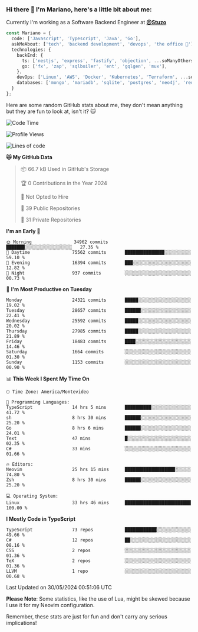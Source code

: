 ### Hi there 👋 I'm Mariano, here's a little bit about me:

Currently I'm working as a Software Backend Engineer at [**@Stuzo**](https://www.stuzo.com/)

```ts
const Mariano = {
  code: ['Javascript', 'Typescript', 'Java', 'Go'],
  askMeAbout: ['tech', 'backend development', 'devops', 'the office 💼'],
  technologies: {
    backEnd: {
      ts: ['nestjs', 'express', 'fastify', 'objection', ...soManyOthersFrameworks],
      go: ['fx', 'zap', 'sqlboiler', 'ent', 'gqlgen', 'mux'],
    },
    devOps: ['Linux', 'AWS', 'Docker', 'Kubernetes', 'Terraform', ...soManyOthersTools],
    databases: ['mongo', 'mariadb', 'sqlite', 'postgres', 'neo4j', 'redis', ...],
  }
};
```

Here are some random GitHub stats about me, they don't mean anything but they are fun to look at, isn't it? 🐱

<!--START_SECTION:waka-->
![Code Time](http://img.shields.io/badge/Code%20Time-2%2C031%20hrs%2015%20mins-blue)

![Profile Views](http://img.shields.io/badge/Profile%20Views-0-blue)

![Lines of code](https://img.shields.io/badge/From%20Hello%20World%20I%27ve%20Written-21.8%20million%20lines%20of%20code-blue)

**🐱 My GitHub Data** 

> 📦 66.7 kB Used in GitHub's Storage 
 > 
> 🏆 0 Contributions in the Year 2024
 > 
> 🚫 Not Opted to Hire
 > 
> 📜 39 Public Repositories 
 > 
> 🔑 31 Private Repositories 
 > 
**I'm an Early 🐤** 

```text
🌞 Morning                34962 commits       ███████░░░░░░░░░░░░░░░░░░   27.35 % 
🌆 Daytime                75562 commits       ███████████████░░░░░░░░░░   59.10 % 
🌃 Evening                16394 commits       ███░░░░░░░░░░░░░░░░░░░░░░   12.82 % 
🌙 Night                  937 commits         ░░░░░░░░░░░░░░░░░░░░░░░░░   00.73 % 
```
📅 **I'm Most Productive on Tuesday** 

```text
Monday                   24321 commits       █████░░░░░░░░░░░░░░░░░░░░   19.02 % 
Tuesday                  28657 commits       ██████░░░░░░░░░░░░░░░░░░░   22.41 % 
Wednesday                25592 commits       █████░░░░░░░░░░░░░░░░░░░░   20.02 % 
Thursday                 27985 commits       █████░░░░░░░░░░░░░░░░░░░░   21.89 % 
Friday                   18483 commits       ████░░░░░░░░░░░░░░░░░░░░░   14.46 % 
Saturday                 1664 commits        ░░░░░░░░░░░░░░░░░░░░░░░░░   01.30 % 
Sunday                   1153 commits        ░░░░░░░░░░░░░░░░░░░░░░░░░   00.90 % 
```


📊 **This Week I Spent My Time On** 

```text
🕑︎ Time Zone: America/Montevideo

💬 Programming Languages: 
TypeScript               14 hrs 5 mins       ██████████░░░░░░░░░░░░░░░   41.72 % 
sh                       8 hrs 30 mins       ██████░░░░░░░░░░░░░░░░░░░   25.20 % 
Go                       8 hrs 6 mins        ██████░░░░░░░░░░░░░░░░░░░   24.01 % 
Text                     47 mins             █░░░░░░░░░░░░░░░░░░░░░░░░   02.35 % 
C#                       33 mins             ░░░░░░░░░░░░░░░░░░░░░░░░░   01.66 % 

🔥 Editors: 
Neovim                   25 hrs 15 mins      ███████████████████░░░░░░   74.80 % 
Zsh                      8 hrs 30 mins       ██████░░░░░░░░░░░░░░░░░░░   25.20 % 

💻 Operating System: 
Linux                    33 hrs 46 mins      █████████████████████████   100.00 % 
```

**I Mostly Code in TypeScript** 

```text
TypeScript               73 repos            ████████████░░░░░░░░░░░░░   49.66 % 
C#                       12 repos            ██░░░░░░░░░░░░░░░░░░░░░░░   08.16 % 
CSS                      2 repos             ░░░░░░░░░░░░░░░░░░░░░░░░░   01.36 % 
TeX                      2 repos             ░░░░░░░░░░░░░░░░░░░░░░░░░   01.36 % 
LLVM                     1 repo              ░░░░░░░░░░░░░░░░░░░░░░░░░   00.68 % 
```




 Last Updated on 30/05/2024 00:51:06 UTC
<!--END_SECTION:waka-->

**Please Note**: Some statistics, like the use of Lua, might be skewed because I use it for my Neovim configuration.

Remember, these stats are just for fun and don't carry any serious implications!
